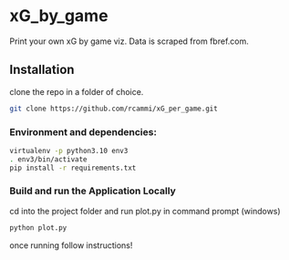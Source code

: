 # xG_by_game

Print your own xG by game viz. Data is scraped from fbref.com.

## Installation

clone the repo in a folder of choice.

```bash
git clone https://github.com/rcammi/xG_per_game.git
```

### Environment and dependencies:

```bash
virtualenv -p python3.10 env3
. env3/bin/activate
pip install -r requirements.txt
```

### Build and run the Application Locally

cd into the project folder and run plot.py in command prompt (windows)

```bash
python plot.py
```

once running follow instructions!
